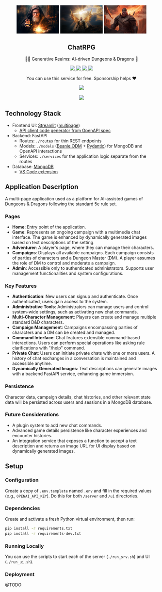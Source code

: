 <p align="center">
  <img width="140" src="ui/static/wizard.jpg" />
  <img width="140" src="ui/static/paladan.jpg" />  
  <img width="140" src="ui/static/yaeger.jpg" />  
  <h2 align="center">ChatRPG</h2>
  <p align="center">🧙‍♂️ Generative Realms: AI-driven Dungeons & Dragons 🐉</p>
</p>
<p align="center">
  <a href="https://github.com/witt3rd/gai-chat-rpg/issues">
    <img src="https://img.shields.io/github/issues/witt3rd/gai-chat-rpg"/> 
  </a>
  <a href="https://github.com/witt3rd/gai-chat-rpg/network/members">
    <img src="https://img.shields.io/github/forks/witt3rd/gai-chat-rpg"/> 
  </a>  
  <a href="https://github.com/witt3rd/gai-chat-rpg/stargazers">
    <img src="https://img.shields.io/github/stars/witt3rd/gai-chat-rpg"/> 
  </a>
    <a href="https://github.com/witt3rd/gai-chat-rpg/">
    <img src="https://img.shields.io/badge/License-CC%20BY--NC--SA%204.0-lightgrey.svg"/> 
  </a>
<p align="center">
  You can use this service for free. Sponsorship helps ❤️
</p>
<p align="center">
  <a href="https://github.com/sponsors/witt3rd">
    <img src="https://img.shields.io/static/v1?label=Sponsor&message=%E2%9D%A4&logo=GitHub&color=ff69b4"/> 
  </a>
</p>
<p align="center">
  </a>
    <a href="https://twitter.com/intent/tweet?url=https%3A%2F%2Fgithub.com%2Fwitt3rd%2Fgai-chat-rpg&text=Check%20out%20AI-assisted%20Dungeons%20%26%20Dragons%3A%20ChatRPG">
    <img src="https://img.shields.io/twitter/url?style=social&url=https%3A%2F%2Fgithub.com%2Fwitt3rd%2Fgai-chat-rpg"/>     
  </a>
</p>
</p>

## Technology Stack

- Frontend UI: [Streamlit](https://docs.streamlit.io/) ([multipage](https://docs.streamlit.io/library/get-started/multipage-apps))
  - [API client code generator from OpenAPI spec](https://github.com/mom1/apiclient-pydantic-generator)
- Backend: FastAPI
  - Routes: `./routes` for thin REST endpoints
  - Models: `./models` ([Beanie ODM](https://beanie-odm.dev/) + [Pydantic](https://docs.pydantic.dev/latest/)) for MongoDB and OpenAPI interactions
  - Services: `./services` for the application logic separate from the routes
- Database: [MongoDB](https://www.mongodb.com/docs/manual/installation/)
  - [VS Code extension](https://www.mongodb.com/docs/mongodb-vscode/)

## Application Description

A multi-page application used as a platform for AI-assisted games of Dungeons & Dragons following the standard 5e rule set.

### Pages

- **Home**: Entry point of the application.
- **Game**: Represents an ongoing campaign with a multimedia chat interface. The game is enhanced by dynamically generated images based on text descriptions of the setting.
- **Adventurer**: A player's page, where they can manage their characters.
- **Campaigns**: Displays all available campaigns. Each campaign consists of parties of characters and a Dungeon Master (DM). A player assumes the role of DM to control and moderate a campaign.
- **Admin**: Accessible only to authenticated administrators. Supports user management functionalities and system configurations.

### Key Features

- **Authentication**: New users can signup and authenticate. Once authenticated, users gain access to the system.
- **Administrative Tools**: Administrators can manage users and control system-wide settings, such as activating new chat commands.
- **Multi-Character Management**: Players can create and manage multiple standard D&D characters.
- **Campaign Management**: Campaigns encompassing parties of characters and a DM can be created and managed.
- **Command Interface**: Chat features extensible command-based interactions. Users can perform special operations like asking rule clarifications with "/help" command.
- **Private Chat**: Users can initiate private chats with one or more users. A history of chat exchanges in a conversation is maintained and accessible anytime.
- **Dynamically Generated Images**: Text descriptions can generate images with a backend FastAPI service, enhancing game immersion.

### Persistence

Character data, campaign details, chat histories, and other relevant state data will be persisted across users and sessions in a MongoDB database.

### Future Considerations

- A plugin system to add new chat commands.
- Advanced game details persistence like character experiences and encounter histories.
- An integration service that exposes a function to accept a text description and returns an image URL for UI display based on dynamically generated images.

## Setup

### Configuration

Create a copy of `.env.template` named `.env` and fill in the required values (e.g., `OPENAI_API_KEY`). Do this for both `/server` and `/ui` directories.

### Dependencies

Create and activate a fresh Python virtual environment, then run:

```bash
pip install -r requirements.txt
pip install -r requirements-dev.txt
```

### Running Locally

You can use the scripts to start each of the server (`./run_srv.sh`) and UI (`./run_ui.sh`).

### Deployment

@TODO
